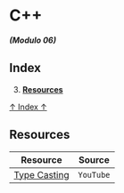 # C++
***(Modulo 06)***

## Index

<!-- 01. **[Nested classes](#nested-classes)**
02. **[Exceptions](#exceptions)** -->
03. **[Resources](#resources)**

<!-- ## Nested classes
Uma **classe aninhada** (nested class) é uma classe que é definida dentro do escopo de outra classe. Essas classes são úteis para organizar e agrupar logicamente o código relacionado, especialmente quando a classe aninhada é fortemente associada à classe externa. A classe aninhada pode acessar membros privados da classe que a contém, mas o contrário não é verdade a menos que sejam feitas provisões específicas para isso.

### Exemplos

Aqui está um exemplo básico para ilustrar o conceito de classes aninhadas:

```cpp
#include <iostream>

class Outer {
public:
    Outer(int val) : value(val) {}
    void show() const { std::cout << "Outer value: " << value << std::endl; }

    class Inner {
    public:
        Inner(int val) : innerValue(val) {}
        void show() const { std::cout << "Inner value: " << innerValue << std::endl; }
    private:
        int innerValue;
    };

private:
    int value;
};

int main() {
    Outer outer(10);
    outer.show();

    Outer::Inner inner(20);
    inner.show();

    return 0;
}
```

### Explicações

1. **Definição da Classe Aninhada:**
   - A classe `Inner` é definida dentro da classe `Outer`.
   - `Inner` é uma classe pública de `Outer`, o que significa que pode ser acessada de fora da classe `Outer`.

2. **Criação de Objetos:**
   - Um objeto da classe `Outer` é criado usando o construtor `Outer`.
   - Um objeto da classe `Inner` é criado usando `Outer::Inner`, indicando que `Inner` está dentro do escopo de `Outer`.

3. **Acesso aos Membros:**
   - A classe `Inner` tem seu próprio conjunto de membros, independente da classe `Outer`.
   - `Inner` pode acessar os membros privados da classe `Outer` se necessário, mas nesse exemplo específico, não há tal acesso.

### Acesso aos Membros Privados

Uma classe aninhada pode acessar membros privados da classe externa diretamente. Aqui está um exemplo:

```cpp
#include <iostream>

class Outer {
public:
    Outer(int val) : value(val) {}

    class Inner {
    public:
        void show(const Outer& outer) const { std::cout << "Accessing Outer value: " << outer.value << std::endl; }
    };

private:
    int value;
};

int main() {
    Outer outer(10);
    Outer::Inner inner;
    inner.show(outer);

    return 0;
}
```

Neste exemplo, a classe `Inner` acessa diretamente o membro privado `value` da instância da classe `Outer` passada como argumento.

### Utilização Prática

Classes aninhadas são úteis em várias situações:

1. **Encapsulamento de Implementação:**
   - A classe aninhada pode ser usada para ocultar detalhes de implementação que não devem ser expostos fora da classe externa.

2. **Organização de Código:**
   - Mantém o código relacionado logicamente agrupado, o que pode tornar o código mais limpo e fácil de entender.

3. **Acesso a Membros Privados:**
   - Facilita o acesso a membros privados da classe externa sem a necessidade de friend declarations.

### Conclusão

Classes aninhadas em C++ são uma poderosa ferramenta para organizar e encapsular o código, mantendo o acesso aos membros privados quando necessário. Elas são particularmente úteis quando há uma relação lógica forte entre as duas classes, permitindo um design mais limpo e coeso.

[↑ Index ↑](#index) -->
[↑ Index ↑](#index)

## Resources
Resource | Source
---------|:-----:
[Type Casting](https://youtube.com/playlist?list=PL1w8k37X_6L-KS5DQt7U0rCtgIgdIadWz&si=v7aaa5tKTrmOP7nv) | `YouTube`